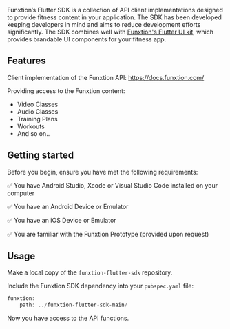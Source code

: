 Funxtion’s Flutter SDK is a collection of API client implementations designed to provide fitness content in your application. The SDK has been developed keeping developers in mind and aims to reduce development efforts significantly. The SDK combines well with [Funxtion's Flutter UI kit](https://github.com/Funxtion-International/funxtion-flutter-ui-kit), which provides brandable UI components for your fitness app.

## Features
Client implementation of the Funxtion API: https://docs.funxtion.com/

Providing access to the Funxtion content:

* Video Classes
* Audio Classes
* Training Plans
* Workouts
* And so on..

## Getting started

Before you begin, ensure you have met the following requirements:

:white_check_mark: You have Android Studio, Xcode or Visual Studio Code installed on your computer

:white_check_mark: You have an Android Device or Emulator

:white_check_mark: You have an iOS Device or Emulator

:white_check_mark: You are familiar with the Funxtion Prototype (provided upon request)

## Usage
Make a local copy of the `funxtion-flutter-sdk` repository.

Include the Funxtion SDK dependency into your `pubspec.yaml` file:

```dart
funxtion: 
    path: ../funxtion-flutter-sdk-main/
```

Now you have access to the API functions.
